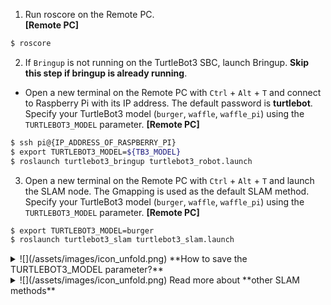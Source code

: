 
1. Run roscore on the Remote PC.  
**[Remote PC]**  
  ```bash
$ roscore
  ```

2. If `Bringup` is not running on the TurtleBot3 SBC, launch Bringup.
**Skip this step if bringup is already running**.  
  - Open a new terminal on the Remote PC with `Ctrl` + `Alt` + `T` and connect to Raspberry Pi with its IP address.
The default password is **turtlebot**. Specify your TurtleBot3 model (`burger`, `waffle`, `waffle_pi`) using the `TURTLEBOT3_MODEL` parameter.
**[Remote PC]**  
  ```bash
$ ssh pi@{IP_ADDRESS_OF_RASPBERRY_PI}
$ export TURTLEBOT3_MODEL=${TB3_MODEL}
$ roslaunch turtlebot3_bringup turtlebot3_robot.launch
  ```

3. Open a new terminal on the Remote PC with `Ctrl` + `Alt` + `T` and launch the SLAM node. The Gmapping is used as the default SLAM method.
Specify your TurtleBot3 model (`burger`, `waffle`, `waffle_pi`) using the `TURTLEBOT3_MODEL` parameter.
**[Remote PC]**  
  ```bash
$ export TURTLEBOT3_MODEL=burger
$ roslaunch turtlebot3_slam turtlebot3_slam.launch
  ```

<details>
<summary>
![](/assets/images/icon_unfold.png) **How to save the TURTLEBOT3_MODEL parameter?**
</summary>
The `$ export TURTLEBOT3_MODEL=${TB3_MODEL}` command can be omitted if the **TURTLEBOT3_MODEL** parameter is predefined in your system's `.bashrc` file.  
The `.bashrc` file is automatically loaded when a terminal window is created.  

- Example defining `TurtlBot3 Burger` as the default model.  
**[Remote PC]**  
```bash
$ echo 'export TURTLEBOT3_MODEL=burger' >> ~/.bashrc
$ source ~/.bashrc
```

- Example defining `TurtlBot3 Waffle Pi` as the default model.  
**[Remote PC]**  
```bash
$ echo 'export TURTLEBOT3_MODEL=waffle_pi' >> ~/.bashrc
$ source ~/.bashrc
```
</details>

<details>
<summary>
![](/assets/images/icon_unfold.png) Read more about **other SLAM methods**
</summary>
- **Gmapping** ([ROS WIKI](http://wiki.ros.org/gmapping), [Github](https://github.com/ros-perception/slam_gmapping))
  1. Install required packages on the remote PC.  
    Packages related to Gmapping have already been installed on [PC Setup](/docs/en/platform/turtlebot3/quick-start) section.
  2. Launch the Gmapping SLAM node.  
 **[Remote PC]**  
  ```bash
  $ roslaunch turtlebot3_slam turtlebot3_slam.launch slam_methods:=gmapping
  ```
- **Cartographer** ([ROS WIKI](http://wiki.ros.org/cartographer), [Github](https://github.com/googlecartographer/cartographer))
  1. Download and build required packages on the remote PC.  
  The Cartographer currently does not provide a binary installation method for ROS1 Noetic. Please download and build the source code as follows. Please refer to the [official wiki page](https://google-cartographer-ros.readthedocs.io/en/latest/#building-installation) for more details.  

  **[Remote PC]**  
  ```bash
  $ sudo apt update
  $ sudo apt install -y python3-wstool python3-rosdep ninja-build stow
  $ cd ~/catkin_ws/src
  $ wstool init src
  $ wstool merge -t src https://raw.githubusercontent.com/cartographer-project/cartographer_ros/master/cartographer_ros.rosinstall
  $ wstool update -t src
  $ sudo rosdep init
  $ rosdep update
  $ rosdep install --from-paths src --ignore-src --rosdistro=noetic -y
  $ src/cartographer/scripts/install_abseil.sh
  $ sudo apt remove ros-noetic-abseil-cpp
  $ catkin_make_isolated --install --use-ninja
  ```
  2. Launch the Cartographer SLAM node.  
**[Remote PC]**  
  ```bash
  $ source ~/catkin_ws/install_isolated/setup.bash
  $ roslaunch turtlebot3_slam turtlebot3_slam.launch slam_methods:=cartographer
  ```
- **Karto** ([ROS WIKI](http://wiki.ros.org/slam_karto), [Github](https://github.com/ros-perception/slam_karto))
  1. Install dependent packages on PC.  
**[Remote PC]**   
  ```bash
  $ sudo apt install ros-noetic-slam-karto
  ```
  2. Launch the Karto SLAM node.  
**[Remote PC]**  
  ```bash
  $ roslaunch turtlebot3_slam turtlebot3_slam.launch slam_methods:=karto
  ```
</details>

